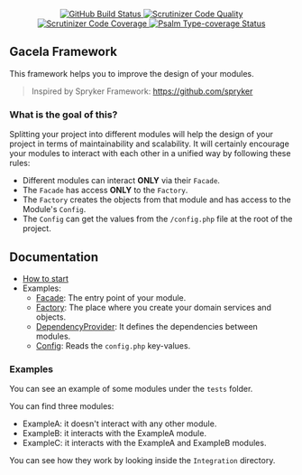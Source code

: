 <p align="center">
  <a href="https://github.com/Chemaclass/gacela/actions">
    <img src="https://github.com/Chemaclass/gacela/workflows/CI/badge.svg" alt="GitHub Build Status">
  </a>
  <a href="https://scrutinizer-ci.com/g/Chemaclass/gacela/?branch=master">
    <img src="https://scrutinizer-ci.com/g/Chemaclass/gacela/badges/quality-score.png?b=master" alt="Scrutinizer Code Quality">
  </a>
  <a href="https://scrutinizer-ci.com/g/Chemaclass/gacela/?branch=master">
    <img src="https://scrutinizer-ci.com/g/Chemaclass/gacela/badges/coverage.png?b=master" alt="Scrutinizer Code Coverage">
  </a>
  <a href="https://shepherd.dev/github/Chemaclass/gacela">
    <img src="https://shepherd.dev/github/Chemaclass/gacela/coverage.svg" alt="Psalm Type-coverage Status">
  </a>
</p>

## Gacela Framework

This framework helps you to improve the design of your modules.

> Inspired by Spryker Framework: https://github.com/spryker

### What is the goal of this?

Splitting your project into different modules will help the design of your project in terms of maintainability and
scalability. It will certainly encourage your modules to interact with each other in a unified way by following these
rules:

- Different modules can interact **ONLY** via their `Facade`.
- The `Facade` has access **ONLY** to the `Factory`.
- The `Factory` creates the objects from that module and has access to the Module's `Config`.
- The `Config` can get the values from the `/config.php` file at the root of the project.

## Documentation

- [How to start](documentation/001_basic_concepts.md)
- Examples:
    - [Facade](documentation/002_facade.md): The entry point of your module.
    - [Factory](documentation/003_factory.md): The place where you create your domain services and objects.
    - [DependencyProvider](documentation/004_dependency_provider.md): It defines the dependencies between modules.
    - [Config](documentation/005_config.md): Reads the `config.php` key-values.

### Examples

You can see an example of some modules under the `tests` folder.

You can find three modules:
- ExampleA: it doesn't interact with any other module.
- ExampleB: it interacts with the ExampleA module.
- ExampleC: it interacts with the ExampleA and ExampleB modules.

You can see how they work by looking inside the `Integration` directory.
